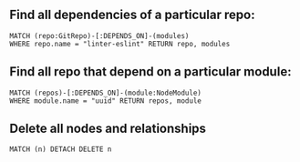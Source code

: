 ## Find all dependencies of a particular repo:
```
MATCH (repo:GitRepo)-[:DEPENDS_ON]-(modules)
WHERE repo.name = "linter-eslint" RETURN repo, modules
```

## Find all repo that depend on a particular module:
```
MATCH (repos)-[:DEPENDS_ON]-(module:NodeModule)
WHERE module.name = "uuid" RETURN repos, module
```

## Delete all nodes and relationships
```
MATCH (n) DETACH DELETE n
```
